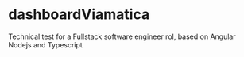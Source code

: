 # dashboardViamatica
Technical test for a Fullstack software engineer rol, based on Angular Nodejs and Typescript
